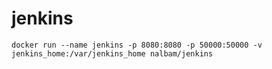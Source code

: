 # jenkins

```
docker run --name jenkins -p 8080:8080 -p 50000:50000 -v jenkins_home:/var/jenkins_home nalbam/jenkins
```
